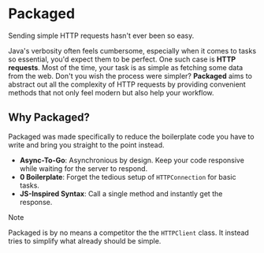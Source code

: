 # Packaged
Sending simple HTTP requests hasn't ever been so easy.

Java's verbosity often feels cumbersome, especially when it comes to tasks so essential, you'd expect them to be perfect. One such case is **HTTP requests**. Most of the time, your task is as simple as fetching some data from the web. Don't you wish the process were simpler? **Packaged** aims to abstract out all the complexity of HTTP requests by providing convenient methods that not only feel modern but also help your workflow.

## Why Packaged?
Packaged was made specifically to reduce the boilerplate code you have to write and bring you straight to the point instead.
- **Async-To-Go**: Asynchronious by design. Keep your code responsive while waiting for the server to respond.
- **0 Boilerplate**: Forget the tedious setup of `HTTPConnection` for basic tasks.
- **JS-Inspired Syntax**: Call a single method and instantly get the response.

> [!NOTE]
> Packaged is by no means a competitor the the `HTTPClient` class. It instead tries to simplify what already should be simple.
